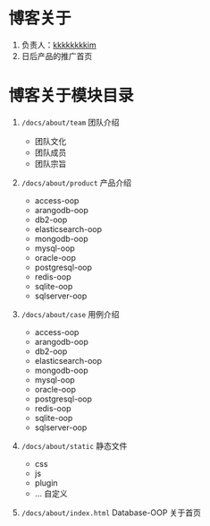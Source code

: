 # 博客关于

1. 负责人：[kkkkkkkkim](http://www.github.com/kkkkkkkkim)
2. 日后产品的推广首页

# 博客关于模块目录

1. ```/docs/about/team```  团队介绍

    - 团队文化
    - 团队成员
    - 团队宗旨

2. ```/docs/about/product```  产品介绍

    - access-oop
    - arangodb-oop
    - db2-oop
    - elasticsearch-oop
    - mongodb-oop
    - mysql-oop
    - oracle-oop
    - postgresql-oop
    - redis-oop
    - sqlite-oop
    - sqlserver-oop
    
3. ```/docs/about/case``` 用例介绍

    - access-oop
    - arangodb-oop
    - db2-oop
    - elasticsearch-oop
    - mongodb-oop
    - mysql-oop
    - oracle-oop
    - postgresql-oop
    - redis-oop
    - sqlite-oop
    - sqlserver-oop
    
4. ```/docs/about/static``` 静态文件

    - css
    - js
    - plugin
    - ... 自定义
    
5. ```/docs/about/index.html``` Database-OOP 关于首页